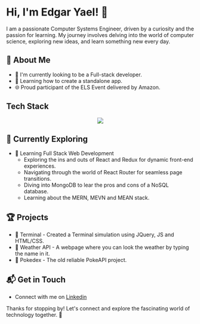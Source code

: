 # Hi, I'm Edgar Yael! 👋

I am a passionate Computer Systems Engineer, driven by a curiosity and the passion for learning. My journey involves delving into the world of computer science, exploring new ideas, and learn something new every day.

## 🚀 About Me

- 🔭 I'm currently looking to be a Full-stack developer.
- 📝 Learning how to create a standalone app.
- 🌐 Proud participant of the ELS Event delivered by Amazon.

## Tech Stack
<p align="center">
  <a href="https://skillicons.dev">
    <img src="https://skillicons.dev/icons?i=git,github,kubernetes,docker,js,html,css,cs,azure,java,linux,mongodb,mysql,nodejs,postgres,py,react,sqlite,vscode&perline=20" />
  </a>
</p>

## 🌱 Currently Exploring

- 🚀 Learning Full Stack Web Development
  - Exploring the ins and outs of React and Redux for dynamic front-end experiences.
  - Navigating through the world of React Router for seamless page transitions.
  - Diving into MongoDB to lear the pros and cons of a NoSQL database.
  - Learning about the MERN, MEVN and MEAN stack.

## 🏆 Projects

- 🌟 Terminal - Created a Terminal simulation using JQuery, JS and HTML/CSS.
- 🌟 Weather API - A webpage where you can look the weather by typing the name in it.
- 🌟 Pokedex - The old reliable PokeAPI project.

## 📬 Get in Touch

- Connect with me on [Linkedin](www.linkedin.com/in/edgar-yael-torres-sánchez-471448238)

Thanks for stopping by! Let's connect and explore the fascinating world of technology together. 🚀



<!--
![<Wilord20>'s Stats](https://github-readme-stats.vercel.app/api?username=Wilord20&theme=vue-dark&show_icons=true&hide_border=true&count_private=true)

Here are some ideas to get you started:

- 🔭 I’m currently working on ...
- 🌱 I’m currently learning ...
- 👯 I’m looking to collaborate on ...
- 🤔 I’m looking for help with ...
- 💬 Ask me about ...
- 📫 How to reach me: ...
- 😄 Pronouns: ...
- ⚡ Fun fact: ...
-->
